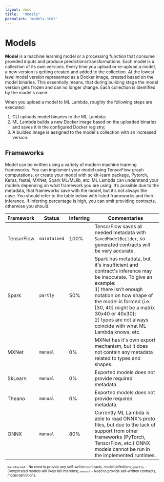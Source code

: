 ```yaml
---
layout: docs
title:  "Models"
permalink: 'models.html'
---
```


# Models 

__Model__ is a machine learning model or a processing function that consume provided inputs and produce predictions/transformations. Each model is a collection of its own versions. Every time you upload or re-upload a model, a new version is getting created and added to the collection. At the lowest level model version represented as a Docker image, created based on the model binaries. This essentially means, that during building stage the model version gets frozen and can no longer change. Each collection is identified by the model's name. 

When you upload a model to ML Lambda, roughly the following steps are executed:

1. CLI uploads model binaries to the ML Lambda;
1. ML Lambda builds a new Docker image based on the uploaded binaries and saves it in the configured Docker registry;
1. A builded image is assigned to the model's collection with an increased version.

## Frameworks

Model can be written using a variety of modern machine learning frameworks. You can implement your model using TensorFlow graph computations, or create your model with scikit-learn package, Pytorch, Keras, fastai, MXNet, Spark ML/MLlib, etc. ML Lambda can understand your models depending on what framework you are using. It’s possible due to the metadata, that frameworks save with the model, but it’s not always the case. You should refer to the table below with listed frameworks and their inference. If inferring percentage is high, you can omit providing contracts, otherwise you should.

| Framework | Status | Inferring | Commentaries |
| ------- | ------ | --------- | ------------ |
| TensorFlow | `maintained` | 100% | TensorFlow saves all needed metadata with `SavedModelBuilder`, so generated contracts will be very accurate.  |
| Spark | `partly` | 50% | Spark has metadata, but it's insufficient and contract's inference may be inaccurate. To give an example:<br>1) there isn't enough notation on how shape of the model is formed (i.e. [30, 40] might be a matrix 30x40 or 40x30);<br>2) types are not always coincide with what ML Lambda knows, etc. |
| MXNet | `manual` | 0% | MXNet has it's own export mechanism, but it does not contain any metadata related to types and shapes. |
| SkLearn | `manual` | 0% | Exported models does not provide required metadata. |
| Theano | `manual` | 0% | Exported models does not provide required metadata. |
| ONNX | `manual` | 80% | Currently ML Lambda is able to read ONNX's proto files, but due to the lack of support from other frameworks (PyTorch, TensorFlow, etc.) ONNX models cannot be run in the implemented runtimes. | 

<p style="font-size:0.8em; margin-top: 10px; margin-left: 8px;">
	<code>maintained</code> - No need to provide any self-written contracts, model definitions;
	<code>partly</code> - Complicated models will likely fail inference;
	<code>manual</code> - Need to provide self-written contracts, model definitions.
</p>